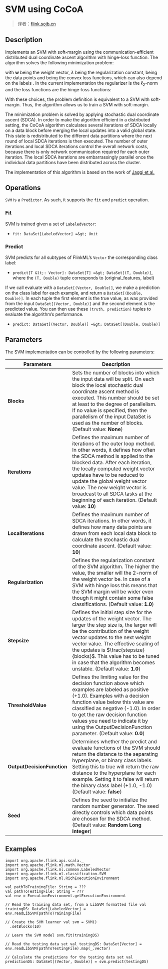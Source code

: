 

# SVM using CoCoA

> 译者：[flink.sojb.cn](https://flink.sojb.cn/)


## Description

Implements an SVM with soft-margin using the communication-efficient distributed dual coordinate ascent algorithm with hinge-loss function. The algorithm solves the following minimization problem:

with $\mathbf{w}$ being the weight vector, $\lambda$ being the regularization constant,  being the data points and  being the convex loss functions, which can also depend on the labels . In the current implementation the regularizer is the $\ell_2$-norm and the loss functions are the hinge-loss functions:

With these choices, the problem definition is equivalent to a SVM with soft-margin. Thus, the algorithm allows us to train a SVM with soft-margin.

The minimization problem is solved by applying stochastic dual coordinate ascent (SDCA). In order to make the algorithm efficient in a distributed setting, the CoCoA algorithm calculates several iterations of SDCA locally on a data block before merging the local updates into a valid global state. This state is redistributed to the different data partitions where the next round of local SDCA iterations is then executed. The number of outer iterations and local SDCA iterations control the overall network costs, because there is only network communication required for each outer iteration. The local SDCA iterations are embarrassingly parallel once the individual data partitions have been distributed across the cluster.

The implementation of this algorithm is based on the work of [Jaggi et al.](http://arxiv.org/abs/1409.1458)

## Operations

`SVM` is a `Predictor`. As such, it supports the `fit` and `predict` operation.

### Fit

SVM is trained given a set of `LabeledVector`:

*   `fit: DataSet[LabeledVector] =&gt; Unit`

### Predict

SVM predicts for all subtypes of FlinkML’s `Vector` the corresponding class label:

*   `predict[T &lt;: Vector]: DataSet[T] =&gt; DataSet[(T, Double)]`, where the `(T, Double)` tuple corresponds to (original_features, label)

If we call evaluate with a `DataSet[(Vector, Double)]`, we make a prediction on the class label for each example, and return a `DataSet[(Double, Double)]`. In each tuple the first element is the true value, as was provided from the input `DataSet[(Vector, Double)]` and the second element is the predicted value. You can then use these `(truth, prediction)` tuples to evaluate the algorithm’s performance.

*   `predict: DataSet[(Vector, Double)] =&gt; DataSet[(Double, Double)]`

## Parameters

The SVM implementation can be controlled by the following parameters:

| Parameters | Description |
| --- | --- |
| **Blocks** | Sets the number of blocks into which the input data will be split. On each block the local stochastic dual coordinate ascent method is executed. This number should be set at least to the degree of parallelism. If no value is specified, then the parallelism of the input DataSet is used as the number of blocks. (Default value: **None**) |
| **Iterations** | Defines the maximum number of iterations of the outer loop method. In other words, it defines how often the SDCA method is applied to the blocked data. After each iteration, the locally computed weight vector updates have to be reduced to update the global weight vector value. The new weight vector is broadcast to all SDCA tasks at the beginning of each iteration. (Default value: **10**) |
| **LocalIterations** | Defines the maximum number of SDCA iterations. In other words, it defines how many data points are drawn from each local data block to calculate the stochastic dual coordinate ascent. (Default value: **10**) |
| **Regularization** | Defines the regularization constant of the SVM algorithm. The higher the value, the smaller will the 2-norm of the weight vector be. In case of a SVM with hinge loss this means that the SVM margin will be wider even though it might contain some false classifications. (Default value: **1.0**) |
| **Stepsize** | Defines the initial step size for the updates of the weight vector. The larger the step size is, the larger will be the contribution of the weight vector updates to the next weight vector value. The effective scaling of the updates is $\frac{stepsize}{blocks}$. This value has to be tuned in case that the algorithm becomes unstable. (Default value: **1.0**) |
| **ThresholdValue** | Defines the limiting value for the decision function above which examples are labeled as positive (+1.0). Examples with a decision function value below this value are classified as negative (-1.0). In order to get the raw decision function values you need to indicate it by using the OutputDecisionFunction parameter. (Default value: **0.0**) |
| **OutputDecisionFunction** | Determines whether the predict and evaluate functions of the SVM should return the distance to the separating hyperplane, or binary class labels. Setting this to true will return the raw distance to the hyperplane for each example. Setting it to false will return the binary class label (+1.0, -1.0) (Default value: **false**) |
| **Seed** | Defines the seed to initialize the random number generator. The seed directly controls which data points are chosen for the SDCA method. (Default value: **Random Long Integer**) |

## Examples



```
import org.apache.flink.api.scala._
import org.apache.flink.ml.math.Vector
import org.apache.flink.ml.common.LabeledVector
import org.apache.flink.ml.classification.SVM
import org.apache.flink.ml.RichExecutionEnvironment

val pathToTrainingFile: String = ???
val pathToTestingFile: String = ???
val env = ExecutionEnvironment.getExecutionEnvironment

// Read the training data set, from a LibSVM formatted file val trainingDS: DataSet[LabeledVector] = env.readLibSVM(pathToTrainingFile)

// Create the SVM learner val svm = SVM()
  .setBlocks(10)

// Learn the SVM model svm.fit(trainingDS)

// Read the testing data set val testingDS: DataSet[Vector] = env.readLibSVM(pathToTestingFile).map(_.vector)

// Calculate the predictions for the testing data set val predictionDS: DataSet[(Vector, Double)] = svm.predict(testingDS)
```



